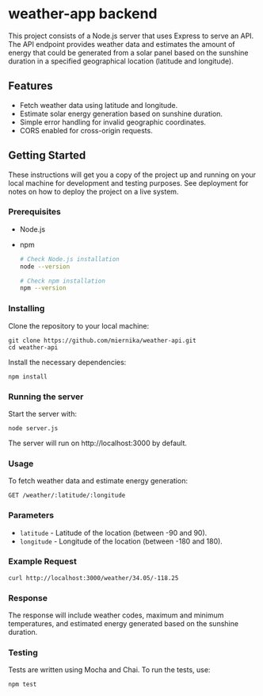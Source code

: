 # weather-app backend

This project consists of a Node.js server that uses Express to serve an API. The API endpoint provides weather data and estimates the amount of energy that could be generated from a solar panel based on the sunshine duration in a specified geographical location (latitude and longitude).

## Features

- Fetch weather data using latitude and longitude.
- Estimate solar energy generation based on sunshine duration.
- Simple error handling for invalid geographic coordinates.
- CORS enabled for cross-origin requests.

## Getting Started

These instructions will get you a copy of the project up and running on your local machine for development and testing purposes. See deployment for notes on how to deploy the project on a live system.

### Prerequisites

- Node.js
- npm

    ```bash
  # Check Node.js installation
  node --version
  
  # Check npm installation
  npm --version


### Installing

Clone the repository to your local machine:

    
    git clone https://github.com/miernika/weather-api.git
    cd weather-api

Install the necessary dependencies:

    
    npm install

### Running the server
Start the server with:

    
    node server.js

The server will run on http://localhost:3000 by default.

### Usage
To fetch weather data and estimate energy generation:

    
    GET /weather/:latitude/:longitude


### Parameters

- `latitude` - Latitude of the location (between -90 and 90).
- `longitude` - Longitude of the location (between -180 and 180).

### Example Request

    
    curl http://localhost:3000/weather/34.05/-118.25

### Response
The response will include weather codes, maximum and minimum temperatures, and estimated energy generated based on the sunshine duration.

### Testing
Tests are written using Mocha and Chai. To run the tests, use:

    
    npm test
